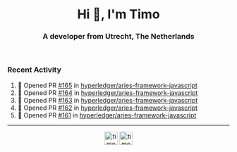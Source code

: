 <h1 align="center">Hi 👋, I'm Timo</h1>
<h3 align="center">A developer from Utrecht, The Netherlands</h3>
<br/>
<!-- https://github.com/rahuldkjain/github-profile-readme-generator --!>

<!--  <p align="left"><img src="https://github-readme-stats.vercel.app/api?username=timoglastra&show_icons=true&count_private=true&" alt="timoglastra" /></p> --!>

<!--
Github language stats
<p align="left"><img src="https://github-readme-stats.vercel.app/api/top-langs/?username=timoglastra&layout=compact" alt="timoglastra" /><p>
-->

<!-- Codestats language stats -->
<!-- <p align="left"><img src="https://codestats-readme.vercel.app/api/top-langs/?username=timoglastra&layout=compact&language_count=12" alt="timoglastra" /><p>    --!>
  
<h3>Recent Activity</h3>

<!--START_SECTION:activity-->
1. 💪 Opened PR [#165](https://github.com/hyperledger/aries-framework-javascript/pull/165) in [hyperledger/aries-framework-javascript](https://github.com/hyperledger/aries-framework-javascript)
2. 💪 Opened PR [#164](https://github.com/hyperledger/aries-framework-javascript/pull/164) in [hyperledger/aries-framework-javascript](https://github.com/hyperledger/aries-framework-javascript)
3. 💪 Opened PR [#163](https://github.com/hyperledger/aries-framework-javascript/pull/163) in [hyperledger/aries-framework-javascript](https://github.com/hyperledger/aries-framework-javascript)
4. 💪 Opened PR [#162](https://github.com/hyperledger/aries-framework-javascript/pull/162) in [hyperledger/aries-framework-javascript](https://github.com/hyperledger/aries-framework-javascript)
5. 💪 Opened PR [#161](https://github.com/hyperledger/aries-framework-javascript/pull/161) in [hyperledger/aries-framework-javascript](https://github.com/hyperledger/aries-framework-javascript)
<!--END_SECTION:activity-->

---

<p align="center">
<a href="https://twitter.com/timoglastra" target="blank"><img align="center" src="https://cdn.jsdelivr.net/npm/simple-icons@3.0.1/icons/twitter.svg" alt="timoglastra" height="30" width="30" /></a>
<a href="https://linkedin.com/in/timoglastra" target="blank"><img align="center" src="https://cdn.jsdelivr.net/npm/simple-icons@3.0.1/icons/linkedin.svg" alt="timoglastra" height="30" width="30" /></a>
</p>



